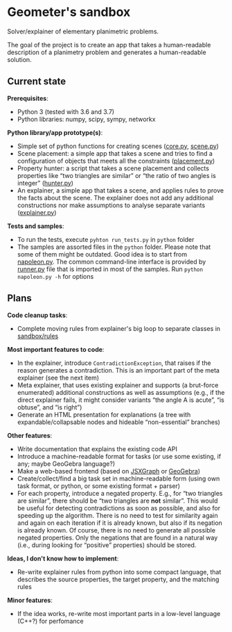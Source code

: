 Geometer's sandbox
==================

Solver/explainer of elementary planimetric problems.

The goal of the project is to create an app that takes a human-readable description of a planimetry problem and generates a human-readable solution.

## Current state

**Prerequisites**:

* Python 3 (tested with 3.6 and 3.7)
* Python libraries: numpy, scipy, sympy, networkx

**Python library/app prototype(s)**:

* Simple set of python functions for creating scenes ([core.py](python/sandbox/core.py), [scene.py](python/sandbox/scene.py))
* Scene placement: a simple app that takes a scene and tries to find a configuration of objects that meets all the constraints ([placement.py](python/sandbox/placement.py))
* Property hunter: a script that takes a scene placement and collects properties like “two triangles are similar” or “the ratio of two angles is integer” ([hunter.py](python/sandbox/hunter.py))
* An explainer, a simple app that takes a scene, and applies rules to prove the facts about the scene. The explainer does not add any additional constructions nor make assumptions to analyse separate variants ([explainer.py](python/sandbox/explainer.py))

**Tests and samples**:

* To run the tests, execute `pyhton run_tests.py` in `python` folder
* The samples are assorted files in the `python` folder. Please note that some of them might be outdated. Good idea is to start from [napoleon.py](python/napoleon.py). The common command-line interface is provided by [runner.py](python/runner.py) file that is imported in most of the samples. Run `python napoleon.py -h` for options

## Plans

**Code cleanup tasks**:

* Complete moving rules from explainer's big loop to separate classes in [sandbox/rules](python/sandbox/rules)

**Most important features to code**:

* In the explainer, introduce `ContradictionException`, that raises if the reason generates a contradiction. This is an important part of the meta explainer (see the next item)
* Meta explainer, that uses existing explainer and supports (a brut-force enumerated) additional constructions as well as assumptions (e.g., if the direct explainer fails, it might consider variants “the angle A is acute”, “is obtuse”, and “is right”)
* Generate an HTML presentation for explanations (a tree with expandable/collapsable nodes and hideable “non-essential” branches)

**Other features**:

* Write documentation that explains the existing code API
* Introduce a machine-readable format for tasks (or use some existing, if any; maybe GeoGebra language?)
* Make a web-based frontend (based on [JSXGraph](https://jsxgraph.uni-bayreuth.de/wp/index.html) or [GeoGebra](https://github.com/geogebra/geogebra))
* Create/collect/find a big task set in machine-readable form (using own task format, or python, or some existing format + parser)
* For each property, introduce a negated property. E.g., for “two triangles are similar”, there should be “two triangles are **not** similar”. This would be useful for detecting contradictions as soon as possible, and also for speeding up the algorithm. There is no need to test for similarity again and again on each iteration if it is already known, but also if its negation is already known. Of course, there is no need to generate all possible negated properties. Only the negations that are found in a natural way (i.e., during looking for “positive” properties) should be stored.

**Ideas, I don't know how to implement**:

* Re-write explainer rules from python into some compact language, that describes the source properties, the target property, and the matching rules

**Minor features**:

* If the idea works, re-write most important parts in a low-level language (C++?) for perfomance
